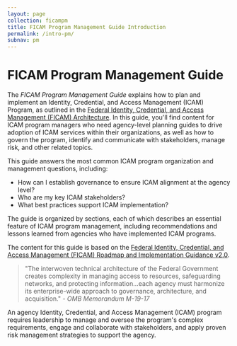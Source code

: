 ```yaml
---
layout: page
collection: ficampm
title: FICAM Program Management Guide Introduction
permalink: /intro-pm/
subnav: pm
---
```

# FICAM Program Management Guide

The *FICAM Program Management Guide* explains how to plan and implement an Identity, Credential, and Access Management (ICAM) Program, as outlined in the <a href="https://arch.idmanagement.gov/" target="_blank">Federal Identity, Credential, and Access Management (FICAM) Architecture</a>. In this guide, you'll find content for ICAM program managers who need agency-level planning guides to drive adoption of ICAM services within their organizations, as well as how to govern the program, identify and communicate with stakeholders, manage risk, and other related topics.

This guide answers the most common ICAM program organization and management questions, including:

- How can I establish governance to ensure ICAM alignment at the agency level?
- Who are my key ICAM stakeholders?
- What best practices support ICAM implementation?

The guide is organized by sections, each of which describes an essential feature of ICAM program management, including recommendations and lessons learned from agencies who have implemented ICAM programs.

The content for this guide is based on the <a href="https://www.idmanagement.gov/wp-content/uploads/sites/1171/uploads/FICAM_Roadmap_and_Implem_Guid.pdf" target="_blank">Federal Identity, Credential, and Access Management (FICAM) Roadmap and Implementation Guidance v2.0</a>.

> "The interwoven technical architecture of the Federal Government creates complexity in managing access to resources, safeguarding networks, and protecting information...each agency must harmonize its enterprise-wide approach to governance, architecture, and acquisition." - *OMB Memorandum M-19-17*

An agency Identity, Credential, and Access Management (ICAM) program requires leadership to manage and oversee the program's complex requirements, engage and collaborate with stakeholders, and apply proven risk management strategies to support the agency.
